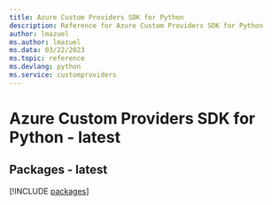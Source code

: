 ```yaml
---
title: Azure Custom Providers SDK for Python
description: Reference for Azure Custom Providers SDK for Python
author: lmazuel
ms.author: lmazuel
ms.data: 03/22/2023
ms.topic: reference
ms.devlang: python
ms.service: customproviders
---
```

# Azure Custom Providers SDK for Python - latest
## Packages - latest
[!INCLUDE [packages](custom-providers-index.md)]
